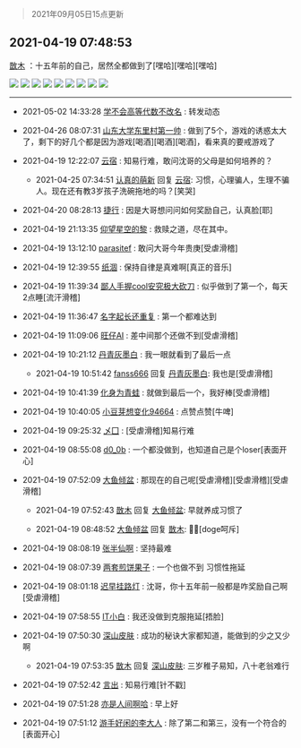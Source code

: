> 2021年09月05日15点更新
<link rel="stylesheet" href="https://cdn.jsdelivr.net/gh/taotie6/sampleJSON@main/css/photo_show.css">


 ## 2021-04-19 07:48:53 

 [㪚木](https://www.coolapk.com/feed/26410980?shareKey=MDJkNWNiMGRjMmIyNjEzMTc3ZGQ~) ：十五年前的自己，居然全都做到了[嘿哈][嘿哈][嘿哈] 

<div class="album">
<img class="img-item" src="https://image.coolapk.com/feed/2021/0419/07/1081091_9e684bc8_9728_3333@800x1000.jpeg" />
<img class="img-item" src="https://image.coolapk.com/feed/2021/0419/07/1081091_3f1dd9fe_9728_3335@800x1000.jpeg" />
<img class="img-item" src="https://image.coolapk.com/feed/2021/0419/07/1081091_69238b70_9728_3337@800x1000.jpeg" />
<img class="img-item" src="https://image.coolapk.com/feed/2021/0419/07/1081091_d4a5c3f1_9728_3339@800x1000.jpeg" />
<img class="img-item" src="https://image.coolapk.com/feed/2021/0419/07/1081091_9d3c338c_9728_3341@800x1000.jpeg" />
<img class="img-item" src="https://image.coolapk.com/feed/2021/0419/07/1081091_5e4313a0_9728_3342@800x1000.jpeg" />
<img class="img-item" src="https://image.coolapk.com/feed/2021/0419/07/1081091_48ce8bc4_9728_3344@800x1000.jpeg" />
<img class="img-item" src="https://image.coolapk.com/feed/2021/0419/07/1081091_851a6ac0_9728_3346@800x1000.jpeg" />
<img class="img-item" src="https://image.coolapk.com/feed/2021/0419/07/1081091_cfdd5d18_9728_3348@800x1000.jpeg" />
</div>

 ------- 

- 2021-05-02 14:33:28 [学不会高等代数不改名](uid=3124305) : 转发动态 

- 2021-04-26 08:07:31 [山东大学东里村第一帅](uid=2903621) : 做到了5个，游戏的诱惑太大了，剩下的好几个都是因为游戏[喝酒][喝酒][喝酒]，看来真的要戒游戏了 

- 2021-04-19 12:22:07 [云宿](uid=1369078) : 知易行难，敢问沈哥的父母是如何培养的？ 

    - 2021-04-25 07:34:51 [认真的萌新](uid=1542914) 回复 [云宿](uid=1369078): 习惯，心理骗人，生理不骗人。现在还有教3岁孩子洗碗拖地的吗？[笑哭] 

- 2021-04-20 08:28:13 [捷行](uid=1629443) : 因是大哥想问问如何奖励自己，认真脸[耶] 

- 2021-04-19 21:13:35 [仰望星空的黎](uid=1961388) : 救赎之道，尽在其中。 

- 2021-04-19 13:12:10 [parasitef](uid=1468126) : 敢问大哥今年贵庚[受虐滑稽] 

- 2021-04-19 12:39:55 [纸涸](uid=3690334) : 保持自律是真难啊[真正的音乐] 

- 2021-04-19 11:39:34 [鄙人手握cool安究极大砍刀](uid=2616582) : 似乎做到了第一个，每天2点睡[流汗滑稽] 

- 2021-04-19 11:36:47 [名字起长还重复](uid=485854) : 第一个都难达到 

- 2021-04-19 11:09:06 [旺仔AI](uid=1316908) : 差中间那个还做不到[受虐滑稽] 

- 2021-04-19 10:21:12 [丹青灰墨白](uid=2140945) : 我一眼就看到了最后一点 

    - 2021-04-19 10:51:42 [fanss666](uid=1200425) 回复 [丹青灰墨白](uid=2140945): 我也是[受虐滑稽] 

- 2021-04-19 10:41:39 [化身为青蛙](uid=1209189) : 就做到最后一个，我好棒[受虐滑稽] 

- 2021-04-19 10:40:05 [小豆芽想变化94664](uid=5184191) : 点赞点赞[牛啤] 

- 2021-04-19 09:25:32 [乄囗](uid=759206) : [受虐滑稽]知易行难 

- 2021-04-19 08:55:08 [d0_0b](uid=466123) : 一个都没做到，也知道自己是个loser[表面开心] 

- 2021-04-19 07:52:09 [大鱼倾盆](uid=3577059) : 那现在的自己呢[受虐滑稽][受虐滑稽][受虐滑稽] 

    - 2021-04-19 07:52:43 [㪚木](uid=1081091) 回复 [大鱼倾盆](uid=3577059): 早就养成习惯了 

    - 2021-04-19 08:48:52 [大鱼倾盆](uid=3577059) 回复 [㪚木](uid=1081091): 👍🏻[doge呵斥] 

- 2021-04-19 08:08:19 [张半仙啊](uid=2360908) : 坚持最难 

- 2021-04-19 08:07:39 [两套煎饼果子](uid=810336) : 一个也做不到  习惯性拖延 

- 2021-04-19 08:01:18 [迟早挂路灯](uid=874366) : 沈哥，你十五年前一般都是咋奖励自己啊[受虐滑稽] 

- 2021-04-19 07:58:55 [IT小白](uid=1002886) : 我还没做到克服拖延[捂脸] 

- 2021-04-19 07:50:30 [深山皮肤](uid=1835149) : 成功的秘诀大家都知道，能做到的少之又少啊 

    - 2021-04-19 07:53:35 [㪚木](uid=1081091) 回复 [深山皮肤](uid=1835149): 三岁稚子易知，八十老翁难行 

- 2021-04-19 07:52:42 [言出](uid=1510922) : 知易行难[针不戳] 

- 2021-04-19 07:51:28 [亦是人间啊哈](uid=4119252) : 早上好 

- 2021-04-19 07:51:12 [游手好闲的李大人](uid=1704844) : 除了第二和第三，没有一个符合的[表面开心] 

